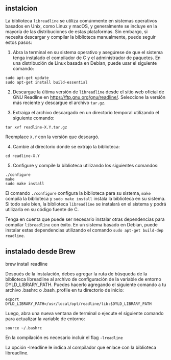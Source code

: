 
## instalcion

La biblioteca `libreadline` se utiliza comúnmente en sistemas operativos basados en Unix, como Linux y macOS, y generalmente se incluye en la mayoría de las distribuciones de estas plataformas. Sin embargo, si necesita descargar y compilar la biblioteca manualmente, puede seguir estos pasos:

1. Abra la terminal en su sistema operativo y asegúrese de que el sistema tenga instalado el compilador de C y el administrador de paquetes. En una distribución de Linux basada en Debian, puede usar el siguiente comando:

```
sudo apt-get update
sudo apt-get install build-essential
```

2. Descargue la última versión de `libreadline` desde el sitio web oficial de GNU Readline en https://ftp.gnu.org/gnu/readline/. Seleccione la versión más reciente y descargue el archivo `tar.gz`.

3. Extraiga el archivo descargado en un directorio temporal utilizando el siguiente comando:

```
tar xvf readline-X.Y.tar.gz
```

Reemplace `X.Y` con la versión que descargó.

4. Cambie al directorio donde se extrajo la biblioteca:

```
cd readline-X.Y
```

5. Configure y compile la biblioteca utilizando los siguientes comandos:

```
./configure
make
sudo make install
```

El comando `./configure` configura la biblioteca para su sistema, `make` compila la biblioteca y `sudo make install` instala la biblioteca en su sistema. Si todo sale bien, la biblioteca `libreadline` se instalará en el sistema y podrá utilizarla en su código fuente de C.

Tenga en cuenta que puede ser necesario instalar otras dependencias para compilar `libreadline` con éxito. En un sistema basado en Debian, puede instalar estas dependencias utilizando el comando `sudo apt-get build-dep readline`.

## instalado desde Brew

brew install readline

Después de la instalación, debes agregar la ruta de búsqueda de la biblioteca libreadline al archivo de configuración de la variable de entorno DYLD_LIBRARY_PATH. Puedes hacerlo agregando el siguiente comando a tu archivo .bashrc o .bash_profile en tu directorio de inicio:

    export DYLD_LIBRARY_PATH=/usr/local/opt/readline/lib:$DYLD_LIBRARY_PATH

Luego, abra una nueva ventana de terminal o ejecute el siguiente comando para actualizar la variable de entorno:

    source ~/.bashrc

En la compilación es necesario incluir el flag `-lreadline`

La opción -lreadline le indica al compilador que enlace con la biblioteca libreadline.


